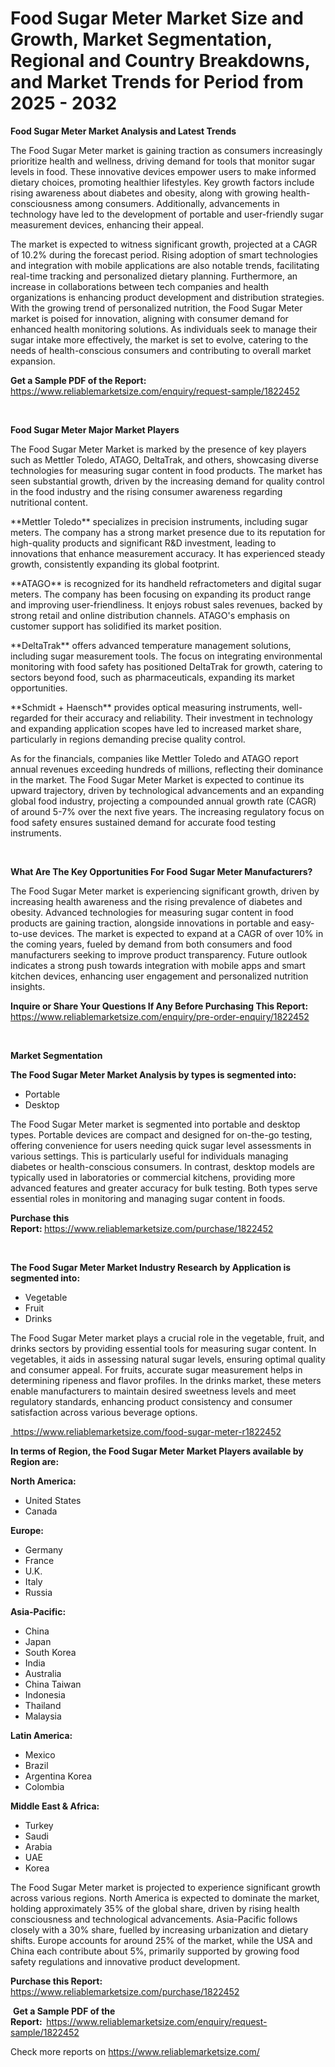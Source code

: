 <p><h1>Food Sugar Meter Market Size and Growth, Market Segmentation, Regional and Country Breakdowns, and Market Trends for Period from 2025 -  2032</h1></p><p><strong>Food Sugar Meter Market Analysis and Latest Trends</strong></p>
<p><p>The Food Sugar Meter market is gaining traction as consumers increasingly prioritize health and wellness, driving demand for tools that monitor sugar levels in food. These innovative devices empower users to make informed dietary choices, promoting healthier lifestyles. Key growth factors include rising awareness about diabetes and obesity, along with growing health-consciousness among consumers. Additionally, advancements in technology have led to the development of portable and user-friendly sugar measurement devices, enhancing their appeal.</p><p>The market is expected to witness significant growth, projected at a CAGR of 10.2% during the forecast period. Rising adoption of smart technologies and integration with mobile applications are also notable trends, facilitating real-time tracking and personalized dietary planning. Furthermore, an increase in collaborations between tech companies and health organizations is enhancing product development and distribution strategies. With the growing trend of personalized nutrition, the Food Sugar Meter market is poised for innovation, aligning with consumer demand for enhanced health monitoring solutions. As individuals seek to manage their sugar intake more effectively, the market is set to evolve, catering to the needs of health-conscious consumers and contributing to overall market expansion.</p></p>
<p><strong>Get a Sample PDF of the Report:&nbsp;</strong> <a href="https://www.reliablemarketsize.com/enquiry/request-sample/1822452?utm_campaign=2180&utm_medium=2&utm_source=Github&utm_content=ia&utm_term=18022025&utm_id=food-sugar-meter">https://www.reliablemarketsize.com/enquiry/request-sample/1822452</a></p>
<p>&nbsp;</p>
<p><strong>Food Sugar Meter Major Market Players</strong></p>
<p><p>The Food Sugar Meter Market is marked by the presence of key players such as Mettler Toledo, ATAGO, DeltaTrak, and others, showcasing diverse technologies for measuring sugar content in food products. The market has seen substantial growth, driven by the increasing demand for quality control in the food industry and the rising consumer awareness regarding nutritional content.</p><p>**Mettler Toledo** specializes in precision instruments, including sugar meters. The company has a strong market presence due to its reputation for high-quality products and significant R&D investment, leading to innovations that enhance measurement accuracy. It has experienced steady growth, consistently expanding its global footprint.</p><p>**ATAGO** is recognized for its handheld refractometers and digital sugar meters. The company has been focusing on expanding its product range and improving user-friendliness. It enjoys robust sales revenues, backed by strong retail and online distribution channels. ATAGO's emphasis on customer support has solidified its market position.</p><p>**DeltaTrak** offers advanced temperature management solutions, including sugar measurement tools. The focus on integrating environmental monitoring with food safety has positioned DeltaTrak for growth, catering to sectors beyond food, such as pharmaceuticals, expanding its market opportunities.</p><p>**Schmidt + Haensch** provides optical measuring instruments, well-regarded for their accuracy and reliability. Their investment in technology and expanding application scopes have led to increased market share, particularly in regions demanding precise quality control.</p><p>As for the financials, companies like Mettler Toledo and ATAGO report annual revenues exceeding hundreds of millions, reflecting their dominance in the market. The Food Sugar Meter Market is expected to continue its upward trajectory, driven by technological advancements and an expanding global food industry, projecting a compounded annual growth rate (CAGR) of around 5-7% over the next five years. The increasing regulatory focus on food safety ensures sustained demand for accurate food testing instruments.</p></p>
<p>&nbsp;</p>
<p><strong>What Are The Key Opportunities For Food Sugar Meter Manufacturers?</strong></p>
<p><p>The Food Sugar Meter market is experiencing significant growth, driven by increasing health awareness and the rising prevalence of diabetes and obesity. Advanced technologies for measuring sugar content in food products are gaining traction, alongside innovations in portable and easy-to-use devices. The market is expected to expand at a CAGR of over 10% in the coming years, fueled by demand from both consumers and food manufacturers seeking to improve product transparency. Future outlook indicates a strong push towards integration with mobile apps and smart kitchen devices, enhancing user engagement and personalized nutrition insights.</p></p>
<p><strong>Inquire or Share Your Questions If Any Before Purchasing This Report:</strong> <a href="https://www.reliablemarketsize.com/enquiry/pre-order-enquiry/1822452?utm_campaign=2180&utm_medium=2&utm_source=Github&utm_content=ia&utm_term=18022025&utm_id=food-sugar-meter">https://www.reliablemarketsize.com/enquiry/pre-order-enquiry/1822452</a></p>
<p>&nbsp;</p>
<p><strong>Market Segmentation</strong></p>
<p><strong>The Food Sugar Meter Market Analysis by types is segmented into:</strong></p>
<p><ul><li>Portable</li><li>Desktop</li></ul></p>
<p><p>The Food Sugar Meter market is segmented into portable and desktop types. Portable devices are compact and designed for on-the-go testing, offering convenience for users needing quick sugar level assessments in various settings. This is particularly useful for individuals managing diabetes or health-conscious consumers. In contrast, desktop models are typically used in laboratories or commercial kitchens, providing more advanced features and greater accuracy for bulk testing. Both types serve essential roles in monitoring and managing sugar content in foods.</p></p>
<p><strong>Purchase this Report:&nbsp;</strong><a href="https://www.reliablemarketsize.com/purchase/1822452?utm_campaign=2180&utm_medium=2&utm_source=Github&utm_content=ia&utm_term=18022025&utm_id=food-sugar-meter">https://www.reliablemarketsize.com/purchase/1822452</a></p>
<p>&nbsp;</p>
<p><strong>The Food Sugar Meter Market Industry Research by Application is segmented into:</strong></p>
<p><ul><li>Vegetable</li><li>Fruit</li><li>Drinks</li></ul></p>
<p><p>The Food Sugar Meter market plays a crucial role in the vegetable, fruit, and drinks sectors by providing essential tools for measuring sugar content. In vegetables, it aids in assessing natural sugar levels, ensuring optimal quality and consumer appeal. For fruits, accurate sugar measurement helps in determining ripeness and flavor profiles. In the drinks market, these meters enable manufacturers to maintain desired sweetness levels and meet regulatory standards, enhancing product consistency and consumer satisfaction across various beverage options.</p></p>
<p><a href="https://www.reliablemarketsize.com/food-sugar-meter-r1822452?utm_campaign=2180&utm_medium=2&utm_source=Github&utm_content=ia&utm_term=18022025&utm_id=food-sugar-meter">&nbsp;https://www.reliablemarketsize.com/food-sugar-meter-r1822452</a></p>
<p><strong>In terms of Region, the Food Sugar Meter Market Players available by Region are:</strong></p>
<p>
    <p> <strong> North America: </strong>
        <ul>
            <li>United States</li>
            <li>Canada</li>
        </ul>
        </p> 
    <p> <strong> Europe: </strong>
        <ul>
            <li>Germany</li>
            <li>France</li>
            <li>U.K.</li>
            <li>Italy</li>
            <li>Russia</li>
        </ul>
        </p> 
    <p> <strong> Asia-Pacific: </strong>
        <ul>
            <li>China</li>
            <li>Japan</li>
            <li>South Korea</li>
            <li>India</li>
            <li>Australia</li>
            <li>China Taiwan</li>
            <li>Indonesia</li>
            <li>Thailand</li>
            <li>Malaysia</li>
        </ul>
        </p> 
    <p> <strong> Latin America: </strong>
        <ul>
            <li>Mexico</li>
            <li>Brazil</li>
            <li>Argentina Korea</li>
            <li>Colombia</li>
        </ul>
        </p> 
    <p> <strong> Middle East & Africa: </strong>
        <ul>
            <li>Turkey</li>
            <li>Saudi</li>
            <li>Arabia</li>
            <li>UAE</li>
            <li>Korea</li>
        </ul>
    </p>
    </p>
<p><p>The Food Sugar Meter market is projected to experience significant growth across various regions. North America is expected to dominate the market, holding approximately 35% of the global share, driven by rising health consciousness and technological advancements. Asia-Pacific follows closely with a 30% share, fuelled by increasing urbanization and dietary shifts. Europe accounts for around 25% of the market, while the USA and China each contribute about 5%, primarily supported by growing food safety regulations and innovative product development.</p></p>
<p><strong>Purchase this Report: </strong><a href="https://www.reliablemarketsize.com/purchase/1822452?utm_campaign=2180&utm_medium=2&utm_source=Github&utm_content=ia&utm_term=18022025&utm_id=food-sugar-meter">https://www.reliablemarketsize.com/purchase/1822452</a></p>
<p>&nbsp;<strong>Get a Sample PDF of the Report:&nbsp;&nbsp;</strong><a href="https://www.reliablemarketsize.com/enquiry/request-sample/1822452?utm_campaign=2180&utm_medium=2&utm_source=Github&utm_content=ia&utm_term=18022025&utm_id=food-sugar-meter">https://www.reliablemarketsize.com/enquiry/request-sample/1822452</a></p>
<p><strong></strong></p>
<p>Check more reports on <a href="https://www.reliablemarketsize.com/?utm_campaign=2180&utm_medium=2&utm_source=Github&utm_content=ia&utm_term=18022025&utm_id=food-sugar-meter">https://www.reliablemarketsize.com/</a></p>